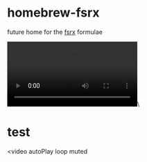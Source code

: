# homebrew-fsrx
future home for the [fsrx](https://github.com/thatvegandev/fsrx) formulae

![demo](https://d3gh0u5ybuerce.cloudfront.net/projects/thokr/demo.webm.mov)\

<h1>test</h1>

<video
    autoPlay
    loop
    muted
  >
  <source src="https://d3gh0u5ybuerce.cloudfront.net/projects/thokr/demo.webm.mov" type="video/webm" />
  </video>